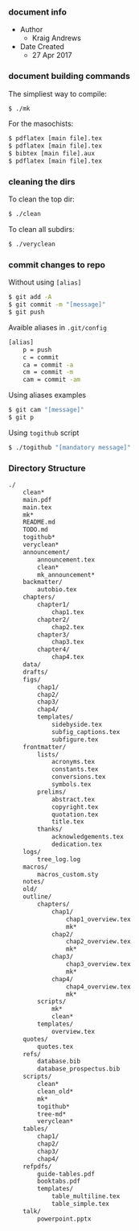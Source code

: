 ### document info
* Author
    * Kraig Andrews
* Date Created
    * 27 Apr 2017

### document building commands

The simpliest way to compile:
```bash
$ ./mk
```

For  the masochists:
```bash
$ pdflatex [main file].tex
$ pdflatex [main file].tex
$ bibtex [main file].aux
$ pdflatex [main file].tex
```

### cleaning the dirs

To clean the top dir:
```bash
$ ./clean
```

To clean all subdirs:
```bash
$ ./veryclean
```

### commit changes to repo

Without using `[alias]`
```bash
$ git add -A
$ git commit -m "[message]"
$ git push
```

Avaible aliases in `.git/config`
```bash
[alias]
    p = push
    c = commit
    ca = commit -a
    cm = commit -m
    cam = commit -am
```

Using aliases examples
```bash
$ git cam "[message]"
$ git p
```

Using `togithub` script
```bash
$ ./togithub "[mandatory message]"
```

### Directory Structure
```bash
./
    clean*
    main.pdf
    main.tex
    mk*
    README.md
    TODO.md
    togithub*
    veryclean*
    announcement/
        announcement.tex 
        clean*
        mk_announcement*
    backmatter/
        autobio.tex
    chapters/
        chapter1/
            chap1.tex
        chapter2/
            chap2.tex
        chapter3/
            chap3.tex
        chapter4/
            chap4.tex
    data/
    drafts/
    figs/
        chap1/
        chap2/
        chap3/
        chap4/
        templates/
            sidebyside.tex
            subfig_captions.tex
            subfigure.tex
    frontmatter/
        lists/
            acronyms.tex
            constants.tex
            conversions.tex
            symbols.tex
        prelims/
            abstract.tex
            copyright.tex
            quotation.tex
            title.tex
        thanks/
            acknowledgements.tex
            dedication.tex
    logs/
        tree_log.log
    macros/
        macros_custom.sty
    notes/
    old/
    outline/
        chapters/
            chap1/
                chap1_overview.tex
                mk*
            chap2/
                chap2_overview.tex
                mk*
            chap3/
                chap3_overview.tex
                mk*
            chap4/
                chap4_overview.tex
                mk*
        scripts/
            mk*
            clean*
        templates/
            overview.tex
    quotes/
        quotes.tex
    refs/
        database.bib
        database_prospectus.bib
    scripts/
        clean*
        clean_old*
        mk*
        togithub*
        tree-md*
        veryclean*
    tables/
        chap1/
        chap2/
        chap3/
        chap4/
	refpdfs/
	    guide-tables.pdf
	    booktabs.pdf
        templates/
            table_multiline.tex
            table_simple.tex
    talk/
        powerpoint.pptx
```



